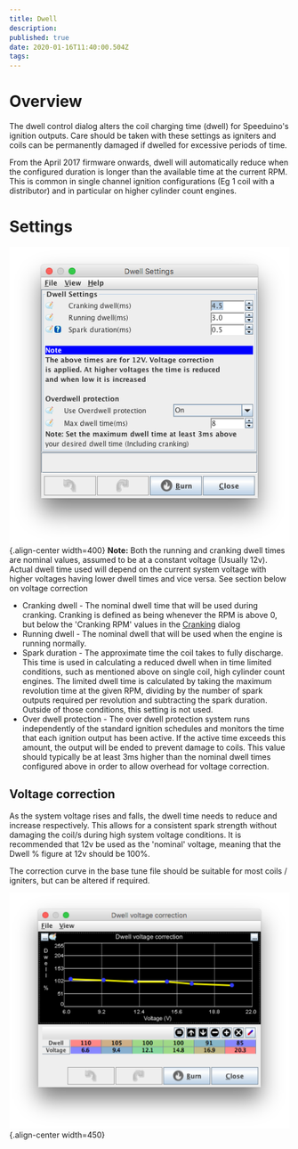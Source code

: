 ```yaml
---
title: Dwell
description: 
published: true
date: 2020-01-16T11:40:00.504Z
tags: 
---
```


Overview
========

The dwell control dialog alters the coil charging time (dwell) for Speeduino's ignition outputs. Care should be taken with these settings as igniters and coils can be permanently damaged if dwelled for excessive periods of time.

From the April 2017 firmware onwards, dwell will automatically reduce when the configured duration is longer than the available time at the current RPM. This is common in single channel ignition configurations (Eg 1 coil with a distributor) and in particular on higher cylinder count engines.

Settings
========

![dwell.png](/img/ignition/dwell.png){.align-center width=400}
**Note:** Both the running and cranking dwell times are nominal values, assumed to be at a constant voltage (Usually 12v). Actual dwell time used will depend on the current system voltage with higher voltages having lower dwell times and vice versa. See section below on voltage correction

-   Cranking dwell - The nominal dwell time that will be used during cranking. Cranking is defined as being whenever the RPM is above 0, but below the 'Cranking RPM' values in the [Cranking](Cranking "wikilink") dialog
-   Running dwell - The nominal dwell that will be used when the engine is running normally.
-   Spark duration - The approximate time the coil takes to fully discharge. This time is used in calculating a reduced dwell when in time limited conditions, such as mentioned above on single coil, high cylinder count engines. The limited dwell time is calculated by taking the maximum revolution time at the given RPM, dividing by the number of spark outputs required per revolution and subtracting the spark duration. Outside of those conditions, this setting is not used.
-   Over dwell protection - The over dwell protection system runs independently of the standard ignition schedules and monitors the time that each ignition output has been active. If the active time exceeds this amount, the output will be ended to prevent damage to coils. This value should typically be at least 3ms higher than the nominal dwell times configured above in order to allow overhead for voltage correction.

Voltage correction
------------------

As the system voltage rises and falls, the dwell time needs to reduce and increase respectively. This allows for a consistent spark strength without damaging the coil/s during high system voltage conditions. It is recommended that 12v be used as the 'nominal' voltage, meaning that the Dwell % figure at 12v should be 100%.

The correction curve in the base tune file should be suitable for most coils / igniters, but can be altered if required.

![dwell_correction.png](/img/ignition/dwell_correction.png){.align-center width=450}
